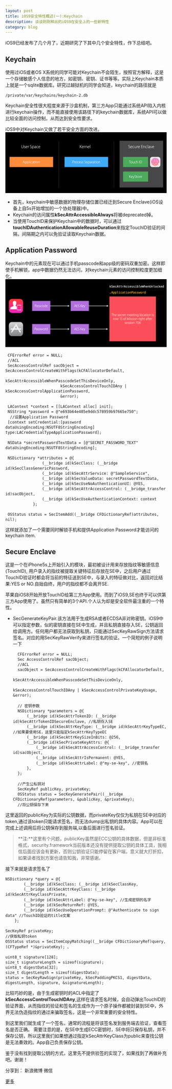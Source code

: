 ```yaml
---
layout: post
title: iOS9安全特性概述(一):Keychain
description: 谈谈刚刚释出的iOS9在安全上的一些新特性
category: blog
---
```


iOS9已经发布了几个月了，近期研究了下其中几个安全特性，作下总结吧。

## Keychain
使用过iOS或者OS X系统的同学可能对Keychain不会陌生，按照官方解释，这是一个存储敏感个人信息的地方，如密钥、密钥、证书等等。实际上Keychain本质上就是一个sqlite数据库。研究过越狱机的同学会知道，keychain的路径就是

	/private/var/keychains/keychain-2.db
Keychain安全性很大程度来源于沙盒机制，第三方App只能通过系统API陷入内核进行keychain操作，而不能直接使用该路径下的keychain数据库，系统API可以做比较全面的访问控制，从而达到安全性要求。

iOS9中对Keychain又做了若干安全方面的改进。
<img src="/images/blog/iOS9/keychain.png">

* 首先，keychain中敏感数据的物理存储位置已经迁到Secure Enclave(iOS设备上自5s开始增加的一个协处理器)中。
* Keychain的访问属性**kSecAttrAccessibleAlways**将被deprecated掉。
* 当使用TouchID来保护Keychain中的数据时，可以通过**touchIDAuthenticationAllowableReuseDuration**来指定TouchID验证的间隔，间隔期之内可以免验证读取Keychain数据。

## Application Password
Keychain中的元素现在可以通过手机passcode和app级的密码双重加密。这样即使手机解锁，app中数据仍然无法访问，对keychain元素的访问控制粒度更加细化。
<img src="/images/blog/iOS9/app_password.png">

	 CFErrorRef error = NULL;
	 //ACL
	 SecAccessControlRef sacObject = SecAccessControlCreateWithFlags(kCFAllocatorDefault,
							kSecAttrAccessibleWhenPasscodeSetThisDeviceOnly,
							kSecAccessControlTouchIDAny | kSecAccessControlApplicationPassword,
							&error);
	
	 LAContext *context = [[LAContext alloc] init];
	 NSString *password = @"e693b64e405e9ddc578959b97665e750";
	  //设置Application Password	 
	 [context setCredential:[password dataUsingEncoding:NSUTF8StringEncoding] type:LACredentialTypeApplicationPassword];
	
	 NSData *secretPasswordTextData = [@"SECRET_PASSWORD_TEXT" dataUsingEncoding:NSUTF8StringEncoding];
	
	 NSDictionary *attributes = @{
	                (__bridge id)kSecClass: (__bridge id)kSecClassGenericPassword,
	                (__bridge id)kSecAttrService: @"SampleService",
	                (__bridge id)kSecValueData: secretPasswordTextData,
	                (__bridge id)kSecUseNoAuthenticationUI: @YES,
	                (__bridge id)kSecAttrAccessControl: (__bridge_transfer id)sacObject,
	                (__bridge id)kSecUseAuthenticationContext: context
	            };
	
	 OSStatus status = SecItemAdd((__bridge CFDictionaryRef)attributes, nil);
这样就添加了一个需要同时解锁手机和提供Application Password才能访问的keychain item.

## Secure Enclave
这是一个在iPhone5s上开始引入的模块，最初被设计用来存放指纹等敏感信息(TouchID), 用户录入的指纹被提取关键特征后存放在SE中，之后用户通过TouchID验证时都会将当前的特征送到SE中，与录入的特征做对比，返回对比结果:YES or NO.自始自终，用户的指纹都不会离开SE.

苹果自iOS8开始开放TouchID给第三方App使用。而到了iOS9,SE也终于可以供第三方App使用了。虽然只有简单的3个API.个人认为却是安全软件最注重的一个特性。

* SecGenerateKeyPair.该方法用于生成RSA或者ECDSA非对称密钥。iOS9中可以指定参数，似的密钥直接在SE中生成，并且私钥直接存入SE，公钥返回给调用方。任何用户都无法获取到私钥，只能通过SecKeyRawSign方法请求签名。对应的用SecKeyRawVerify来进行签名的验证。一个简短的例子说明一下


		CFErrorRef error = NULL;
		Sec AccessControlRef sacObject;
		//ACL
		sacObject = SecAccessControlCreateWithFlags(kCFAllocatorDefault,
	                                                kSecAttrAccessibleWhenPasscodeSetThisDeviceOnly,
	                                                kSecAccessControlTouchIDAny | kSecAccessControlPrivateKeyUsage, &error);
	
		// 密钥参数
		NSDictionary *parameters = @{
	        (__bridge id)kSecAttrTokenID: (__bridge id)kSecAttrTokenIDSecureEnclave, //私钥存入SE
	        (__bridge id)kSecAttrKeyType: (__bridge id)kSecAttrKeyTypeEC, //如果要使用SE，这里只能指定kSecAttrKeyTypeEC
	        (__bridge id)kSecAttrKeySizeInBits: @256,
	        (__bridge id)kSecPrivateKeyAttrs: @{
	            (__bridge id)kSecAttrAccessControl: (__bridge_transfer id)sacObject,
	            (__bridge id)kSecAttrIsPermanent: @YES,
	            (__bridge id)kSecAttrLabel: @"my-se-key", //密钥名
	        },
	    };
	
		//产生公私钥对
		SecKeyRef publicKey, privateKey;
		OSStatus status = SecKeyGeneratePair((__bridge CFDictionaryRef)parameters, &publicKey, &privateKey);
		//将公钥保存下来

这里返回的publicKey为实际的公钥数据，而privateKey仅仅为私钥在SE中对应的token,通过该token只能请求签名，而无法dump出私钥的具体内容。App可以在完成上述调用后将公钥保存到服务端,以备后面进行签名验证。

> **注:**这里有个问题，publicKey虽然是ECC公钥的具体数据，但是非标准格式，security.framework当前版本还没有提供提取公钥的具体工具，我相信后面应该会有更新，否则公钥验证只能停留在客户端，意义就大打折扣，如果读者找到方案也请告知我，非常感谢。

接下来就是请求签名了

	NSDictionary *query = @{
	        (__bridge id)kSecClass: (__bridge id)kSecClassKey,
	        (__bridge id)kSecAttrKeyClass: (__bridge id)kSecAttrKeyClassPrivate,
	        (__bridge id)kSecAttrLabel: @"my-se-key", //生成密钥的名字
	        (__bridge id)kSecReturnRef: @YES,
	        (__bridge id)kSecUseOperationPrompt: @"Authenticate to sign data" //TouchID验证的title文案
	    };
	
	SecKeyRef privateKey;
	//获取私钥token
	OSStatus status = SecItemCopyMatching((__bridge CFDictionaryRef)query, (CFTypeRef *)&privateKey); 、
	
	uint8_t signature[128];
	size_t signatureLength = sizeof(signature);
	uint8_t digestData[32];
	size_t digestLength = sizeof(digestData);
	status = SecKeyRawSign(privateKey, kSecPaddingPKCS1, digestData, digestLength, signature, &signatureLength);
	

比较巧妙的是，由于生成密钥时的ACL中指定了**kSecAccessControlTouchIDAny**,这样在请求签名时候，会自动弹出TouchID的验证界面，从而指纹的验证和签名的生成作为一个原子操作都被封装到SE中，外界无法伪造指纹的通过来骗取签名，这是一个非常重要的安全特性。

到这里我们就生成了一个签名，通常的流程是将该签名发到服务端去验证，查看签名是否正确。
需要注意的是，在SE中生成ECC密钥时，SE中将只保存私钥，并不保存公钥，所以这里我们如果想通过指定kSecAttrKeyClass为public来查找公钥是无法奏效的。App自己负责保存公钥。

鉴于没有找到提取公钥的方式，这里先不提供验签的实现了，如果找到了再做补充吧。谢谢！

<div id="ckepop">
<span class="jiathis_txt">分享到：</span>
<a class="jiathis_button_tsina">新浪微博</a>
<a class="jiathis_button_weixin">微信</a>

<a href="http://www.jiathis.com/share" class="jiathis jiathis_txt jiathis_separator jtico jtico_jiathis" target="_blank">更多</a>
<a class="jiathis_counter_style"></a>
</div>
<script type="text/javascript" src="http://v2.jiathis.com/code/jia.js" charset="utf-8"></script>